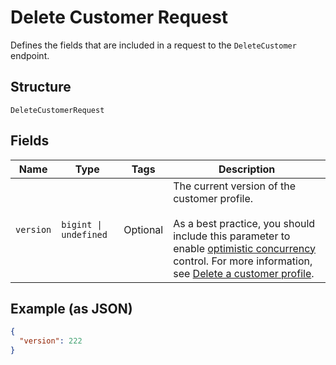 <!-- Optimized: 2025-10-06 -->
<!-- RPM: 1.6.2.1.1.6.2.1_delete-customer-request_20251006 -->
<!-- Session: E2E RPM DNA Application -->
<!-- AOM: RND (Reggie & Dro) -->
<!-- COI: TECHNOLOGY -->
<!-- RPM: HIGH -->
<!-- ACTION: BUILD -->


# Delete Customer Request

Defines the fields that are included in a request to the `DeleteCustomer`
endpoint.

## Structure

`DeleteCustomerRequest`

## Fields

| Name | Type | Tags | Description |
|  --- | --- | --- | --- |
| `version` | `bigint \| undefined` | Optional | The current version of the customer profile.<br><br>As a best practice, you should include this parameter to enable [optimistic concurrency](https://developer.squareup.com/docs/build-basics/common-api-patterns/optimistic-concurrency) control.  For more information, see [Delete a customer profile](https://developer.squareup.com/docs/customers-api/use-the-api/keep-records#delete-customer-profile). |

## Example (as JSON)

```json
{
  "version": 222
}
```
